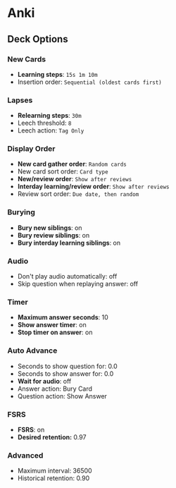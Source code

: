 # Anki

## Deck Options

### New Cards

- **Learning steps**: `15s 1m 10m`
- Insertion order: `Sequential (oldest cards first)`

### Lapses

- **Relearning steps**: `30m`
- Leech threshold: `8`
- Leech action: `Tag Only`

### Display Order

- **New card gather order**: `Random cards`
- New card sort order: `Card type`
- **New/review order**: `Show after reviews`
- **Interday learning/review order**: `Show after reviews`
- Review sort order: `Due date, then random`

### Burying

- **Bury new siblings**: on
- **Bury review siblings**: on
- **Bury interday learning siblings**: on

### Audio

- Don't play audio automatically: off
- Skip question when replaying answer: off

### Timer

- **Maximum answer seconds**: 10
- **Show answer timer**: on
- **Stop timer on answer**: on

### Auto Advance

- Seconds to show question for: 0.0
- Seconds to show answer for: 0.0
- **Wait for audio**: off
- Answer action: Bury Card
- Question action: Show Answer

### FSRS

- **FSRS**: on
- **Desired retention:** 0.97

### Advanced

- Maximum interval: 36500
- Historical retention: 0.90
